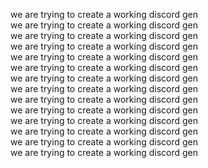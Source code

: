 we are trying to create a working discord gen   
we are trying to create a working discord gen   
we are trying to create a working discord gen   
we are trying to create a working discord gen   
we are trying to create a working discord gen   
we are trying to create a working discord gen   
we are trying to create a working discord gen   
we are trying to create a working discord gen   
we are trying to create a working discord gen   
we are trying to create a working discord gen   
we are trying to create a working discord gen   
we are trying to create a working discord gen   
we are trying to create a working discord gen   
we are trying to create a working discord gen   
